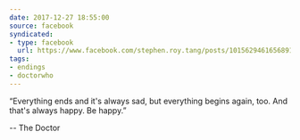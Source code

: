 ```yaml
---
date: 2017-12-27 18:55:00
source: facebook
syndicated:
- type: facebook
  url: https://www.facebook.com/stephen.roy.tang/posts/10156294616568912
tags:
- endings
- doctorwho
---
```


“Everything ends and it's always sad, but everything begins again, too. And that's always happy. Be happy.”

-- The Doctor
